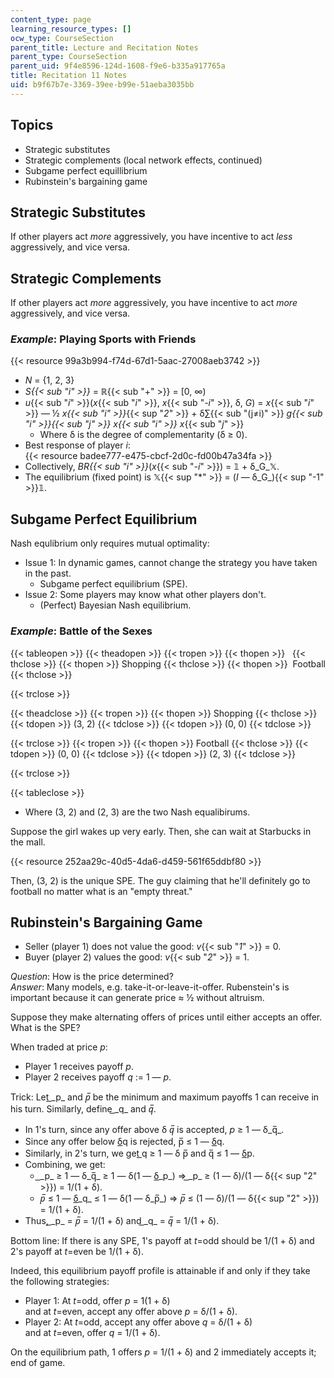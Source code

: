 ```yaml
---
content_type: page
learning_resource_types: []
ocw_type: CourseSection
parent_title: Lecture and Recitation Notes
parent_type: CourseSection
parent_uid: 9f4e8596-124d-1608-f9e6-b335a917765a
title: Recitation 11 Notes
uid: b9f67b7e-3369-39ee-b99e-51aeba3035bb
---
```


Topics
------

*   Strategic substitutes
*   Strategic complements (local network effects, continued)
*   Subgame perfect equillibrium
*   Rubinstein's bargaining game

Strategic Substitutes
---------------------

If other players act _more_ aggressively, you have incentive to act _less_ aggressively, and vice versa.

Strategic Complements
---------------------

If other players act _more_ aggressively, you have incentive to act _more_ aggressively, and vice versa.

### _Example_: Playing Sports with Friends

{{< resource 99a3b994-f74d-67d1-5aac-27008aeb3742 >}}

*   _N_ = {1, 2, 3}
*   _S{{< sub "i" >}}_ = ℝ{{< sub "\+" >}} = \[0, ∞)
*   _u_{{< sub "_i_" >}}(_x_{{< sub "_i_" >}}, _x_{{< sub "_\-i_" >}}, δ, _G_) = _x_{{< sub "_i_" >}} — ½ _x{{< sub "i" >}}_{{< sup "_2_" >}} + δ∑{{< sub "(j≠i)" >}} _g{{< sub "i" >}}{{< sub "j" >}} x{{< sub "i" >}} x_{{< sub "_j_" >}}
    *   Where δ is the degree of complementarity (δ ≥ 0). 
*   Best response of player _i_:   
    {{< resource badee777-e475-cbcf-2d0c-fd00b47a34fa >}}
*   Collectively, _BR{{< sub "i" >}}_(_x_{{< sub "_\-i_" >}}) = 𝟙 + δ_G_𝕏.
*   The equilibrium (fixed point) is 𝕏{{< sup "\*" >}} = (_I_ — δ_G_){{< sup "\-1" >}}𝟙.

Subgame Perfect Equilibrium
---------------------------

Nash equlibrium only requires mutual optimality:

*   Issue 1: In dynamic games, cannot change the strategy you have taken in the past.
    *   Subgame perfect equilibrium (SPE).
*   Issue 2: Some players may know what other players don't.
    *   (Perfect) Bayesian Nash equilibrium.

### _Example_: Battle of the Sexes

{{< tableopen >}}
{{< theadopen >}}
{{< tropen >}}
{{< thopen >}}
 
{{< thclose >}}
{{< thopen >}}
Shopping
{{< thclose >}}
{{< thopen >}}
 Football
{{< thclose >}}

{{< trclose >}}

{{< theadclose >}}
{{< tropen >}}
{{< thopen >}}
Shopping
{{< thclose >}}
{{< tdopen >}}
(3, 2)
{{< tdclose >}}
{{< tdopen >}}
(0, 0)
{{< tdclose >}}

{{< trclose >}}
{{< tropen >}}
{{< thopen >}}
Football
{{< thclose >}}
{{< tdopen >}}
(0, 0)
{{< tdclose >}}
{{< tdopen >}}
(2, 3)
{{< tdclose >}}

{{< trclose >}}

{{< tableclose >}}

*   Where (3, 2) and (2, 3) are the two Nash equalibirums.

Suppose the girl wakes up very early. Then, she can wait at Starbucks in the mall.

{{< resource 252aa29c-40d5-4da6-d459-561f65ddbf80 >}}

Then, (3, 2) is the unique SPE. The guy claiming that he'll definitely go to football no matter what is an "empty threat."

Rubinstein's Bargaining Game
----------------------------

*   Seller (player 1) does not value the good: _v_{{< sub "_1_" >}} = 0.
*   Buyer (player 2) values the good: _v_{{< sub "_2_" >}} = 1.

_Question_: How is the price determined?  
_Answer_: Many models, e.g. take-it-or-leave-it-offer. Rubenstein's is important because it can generate price ≈ ½ without altruism.

Suppose they make alternating offers of prices until either accepts an offer. What is the SPE?

When traded at price _p_:

*   Player 1 receives payoff _p_.
*   Player 2 receives payoff _q_ := 1 — _p_.

Trick: Let ͟_p_ and _p̅_ be the minimum and maximum payoffs 1 can receive in his turn. Similarly, define ͟_q_ and _q̅_.

*   In 1's turn, since any offer above δ _q̅_ is accepted, _p_ ≥ 1 — δ_q̅_.
*   Since any offer below δ͟q is rejected, p̅ ≤ 1 — δ͟q.
*   Similarly, in 2's turn, we get ͟q ≥ 1 — δ p̅ and q̅ ≤ 1 — δ͟p.
*   Combining, we get:
    *   ͟_p_ ≥ 1 — δ_q̅_ ≥ 1 — δ(1 — δ͟_p_) ⇒ ͟_p_ ≥ (1 — δ)/(1 — δ{{< sup "2" >}}) = 1/(1 + δ).
    *   _p̅_ ≤ 1 — δ͟_q_ ≤ 1 — δ(1 — δ_p̅_) ⇒ _p̅_ ≤ (1 — δ)/(1 — δ{{< sup "2" >}}) = 1/(1 + δ).
*   Thus, ͟_p_ = _p̅_ = 1/(1 + δ) and ͟_q_ = _q̅_ = 1/(1 + δ).

Bottom line: If there is any SPE, 1's payoff at _t_\=odd should be 1/(1 + δ) and 2's payoff at _t_\=even be 1/(1 + δ).

Indeed, this equilibrium payoff profile is attainable if and only if they take the following strategies:

*   Player 1: At _t_\=odd, offer _p_ = 1(1 + δ)  
    and at _t_\=even, accept any offer above _p_ = δ/(1 + δ).
*   Player 2: At _t_\=odd, accept any offer above _q_ = δ/(1 + δ)   
    and at _t_\=even, offer _q_ = 1/(1 + δ).

On the equilibrium path, 1 offers _p_ = 1/(1 + δ) and 2 immediately accepts it; end of game.